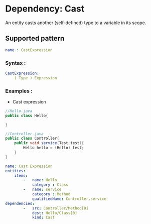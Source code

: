 # Dependency: Cast
An entity casts another (self-defined) type to a variable in its scope.
## Supported pattern
```yaml
name : CastExpression
```
### Syntax : 
```yaml
CastExpression:
    ( Type ) Expression
```
### Examples : 
- Cast expression
```java
//Hello.java
public class Hello{

}
```
```java
//Controller.java
public class Controller{
    public void service(Test test){
        Hello hello = (Hello) test;
    }
}
```
```yaml
name: Cast Expression
entities:
    items:
        -   name: Hello
            category : Class
        -   name: service
            category : Method
            qualifiedName: Controller.service
dependencies: 
        -   src: Controller/Method[0]
            dest: Hello/Class[0]
            kind: Cast
```